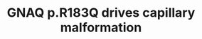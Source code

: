 ---
annotations:
- id: PW:0000013
  parent: disease pathway
  type: Pathway Ontology
  value: disease pathway
- id: DOID:178
  parent: cardiovascular system disease
  type: Disease Ontology
  value: vascular disease
- id: CL:0000115
  parent: native cell
  type: Cell Type Ontology
  value: endothelial cell
- id: DOID:0111563
  parent: cardiovascular system disease
  type: Disease Ontology
  value: Sturge-Weber syndrome
authors:
- Eweitz
citedin: ''
communities: []
description: '"Gαq-R183Q, when expressed in ECs [endothelial cells], establishes constitutively
  active PLCB3 signaling that leads to increased ANGPT2 and a pro-angiogenic, pro-inflammatory
  phenotype. EC-R183Q are sufficient to form enlarged [capillary malformation, CM]-like
  vessels in mice, and suppression of ANGPT2 prevents the enlargement. Our study provides
  the first evidence that endothelial Gαq-R183Q is causative for CM and identifies
  ANGPT2 as a contributor to CM vascular phenotype."  Derived from https://pmc.ncbi.nlm.nih.gov/articles/PMC8702487/.'
last-edited: 2025-10-31
ndex: null
organisms:
- Homo sapiens
redirect_from:
- /index.php/Pathway:WP5501
- /instance/WP5501
- /instance/WP5501_r140916
revision: r140916
schema-jsonld:
- '@context': https://schema.org/
  '@id': https://wikipathways.github.io/pathways/WP5501.html
  '@type': Dataset
  creator:
    '@type': Organization
    name: WikiPathways
  description: '"Gαq-R183Q, when expressed in ECs [endothelial cells], establishes
    constitutively active PLCB3 signaling that leads to increased ANGPT2 and a pro-angiogenic,
    pro-inflammatory phenotype. EC-R183Q are sufficient to form enlarged [capillary
    malformation, CM]-like vessels in mice, and suppression of ANGPT2 prevents the
    enlargement. Our study provides the first evidence that endothelial Gαq-R183Q
    is causative for CM and identifies ANGPT2 as a contributor to CM vascular phenotype."  Derived
    from https://pmc.ncbi.nlm.nih.gov/articles/PMC8702487/.'
  keywords:
  - ANGPT2
  - DAG
  - GNAQ
  - IP3
  - NFATC1
  - PIP2
  - PKN1
  - PKN2
  - PKN3
  - PLCB3
  - PPP3CA
  - PPP3CB
  - PPP3CC
  - PPP3R1
  - PPP3R2
  - PRKCA
  - PRKCB
  - PRKCD
  - PRKCE
  - PRKCG
  - PRKCH
  - PRKCI
  - PRKCQ
  - PRKCZ
  - PRKD1
  - PRKD2
  - PRKD3
  - RCAN1
  license: CC0
  name: GNAQ p.R183Q drives capillary malformation
seo: CreativeWork
title: GNAQ p.R183Q drives capillary malformation
wpid: WP5501
---